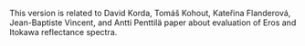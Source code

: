 This version is related to David Korda, Tomáš Kohout, Kateřina Flanderová, Jean-Baptiste Vincent, and Antti Penttilä paper about evaluation of Eros and Itokawa reflectance spectra.
